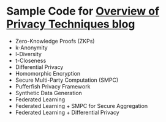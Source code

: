 # Sample Code for [Overview of Privacy Techniques blog](https://medium.com/@s4piru/overview-of-privacy-techniques-a9b02f4e6c55)
- Zero-Knowledge Proofs (ZKPs)
- k-Anonymity
- l-Diversity
- t-Closeness
- Differential Privacy
- Homomorphic Encryption
- Secure Multi-Party Computation (SMPC)
- Pufferfish Privacy Framework
- Synthetic Data Generation
- Federated Learning
- Federated Learning + SMPC for Secure Aggregation
- Federated Learning + Differential Privacy
